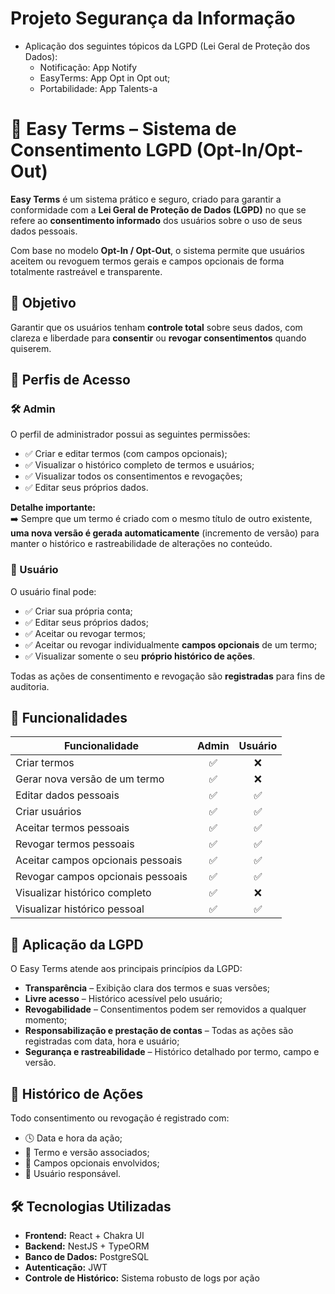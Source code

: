 # Projeto Segurança da Informação
- Aplicação dos seguintes tópicos da LGPD (Lei Geral de Proteção dos Dados):
  - Notificação: App Notify
  - EasyTerms: App Opt in Opt out;
  - Portabilidade: App Talents-a

# 📜 Easy Terms – Sistema de Consentimento LGPD (Opt-In/Opt-Out)

**Easy Terms** é um sistema prático e seguro, criado para garantir a conformidade com a **Lei Geral de Proteção de Dados (LGPD)** no que se refere ao **consentimento informado** dos usuários sobre o uso de seus dados pessoais.

Com base no modelo **Opt-In / Opt-Out**, o sistema permite que usuários aceitem ou revoguem termos gerais e campos opcionais de forma totalmente rastreável e transparente.


## 🔐 Objetivo

Garantir que os usuários tenham **controle total** sobre seus dados, com clareza e liberdade para **consentir** ou **revogar consentimentos** quando quiserem.

## 👥 Perfis de Acesso

### 🛠️ Admin

O perfil de administrador possui as seguintes permissões:

- ✅ Criar e editar termos (com campos opcionais);
- ✅ Visualizar o histórico completo de termos e usuários;
- ✅ Visualizar todos os consentimentos e revogações;
- ✅ Editar seus próprios dados.

**Detalhe importante:**  
➡️ Sempre que um termo é criado com o mesmo título de outro existente, **uma nova versão é gerada automaticamente** (incremento de versão) para manter o histórico e rastreabilidade de alterações no conteúdo.

### 👤 Usuário

O usuário final pode:

- ✅ Criar sua própria conta;
- ✅ Editar seus próprios dados;
- ✅ Aceitar ou revogar termos;
- ✅ Aceitar ou revogar individualmente **campos opcionais** de um termo;
- ✅ Visualizar somente o seu **próprio histórico de ações**.

Todas as ações de consentimento e revogação são **registradas** para fins de auditoria.

## 📌 Funcionalidades

| Funcionalidade                       | Admin  | Usuário  |
|--------------------------------------|:------:|:--------:|
| Criar termos                         | ✅     | ❌      |
| Gerar nova versão de um termo        | ✅     | ❌      |
| Editar dados pessoais                | ✅     | ✅      |
| Criar usuários                       | ✅     | ✅      |
| Aceitar termos pessoais              | ✅     | ✅      |
| Revogar termos pessoais              | ✅     | ✅      |
| Aceitar campos opcionais pessoais    | ✅     | ✅      |
| Revogar campos opcionais pessoais    | ✅     | ✅      |
| Visualizar histórico completo        | ✅     | ❌      |
| Visualizar histórico pessoal         | ✅     | ✅      |

## 📑 Aplicação da LGPD

O Easy Terms atende aos principais princípios da LGPD:

- **Transparência** – Exibição clara dos termos e suas versões;
- **Livre acesso** – Histórico acessível pelo usuário;
- **Revogabilidade** – Consentimentos podem ser removidos a qualquer momento;
- **Responsabilização e prestação de contas** – Todas as ações são registradas com data, hora e usuário;
- **Segurança e rastreabilidade** – Histórico detalhado por termo, campo e versão.

## 📂 Histórico de Ações

Todo consentimento ou revogação é registrado com:

- 🕓 Data e hora da ação;
- 📄 Termo e versão associados;
- 📌 Campos opcionais envolvidos;
- 👤 Usuário responsável.

## 🛠️ Tecnologias Utilizadas

- **Frontend:** React + Chakra UI  
- **Backend:** NestJS + TypeORM  
- **Banco de Dados:** PostgreSQL  
- **Autenticação:** JWT 
- **Controle de Histórico:** Sistema robusto de logs por ação
